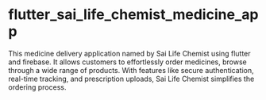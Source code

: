 # flutter_sai_life_chemist_medicine_app
This medicine delivery application named by Sai Life Chemist using flutter and firebase. It allows customers to effortlessly order medicines, browse through a wide range of products. With features like secure authentication, real-time tracking, and prescription uploads, Sai Life Chemist simplifies the ordering process.
